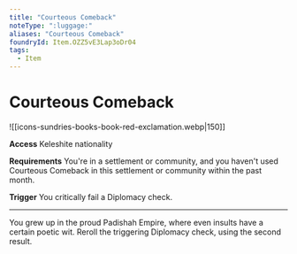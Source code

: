 ```yaml
---
title: "Courteous Comeback"
noteType: ":luggage:"
aliases: "Courteous Comeback"
foundryId: Item.OZZ5vE3Lap3oDr04
tags:
  - Item
---
```


# Courteous Comeback
![[icons-sundries-books-book-red-exclamation.webp|150]]

**Access** Keleshite nationality

**Requirements** You're in a settlement or community, and you haven't used Courteous Comeback in this settlement or community within the past month.

**Trigger** You critically fail a Diplomacy check.

* * *

You grew up in the proud Padishah Empire, where even insults have a certain poetic wit. Reroll the triggering Diplomacy check, using the second result.
